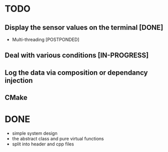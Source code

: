 # TODO
## Display the sensor values on the terminal [DONE]
- Multi-threading [POSTPONDED]
## Deal with various conditions [IN-PROGRESS]
## Log the data via composition or dependancy injection
## CMake

# DONE
- simple system design
- the abstract class and pure virtual functions
- split into header and cpp files
